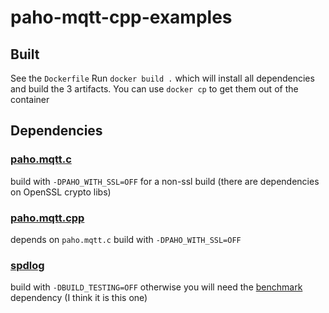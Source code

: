 # paho-mqtt-cpp-examples

## Built

See the `Dockerfile`
Run `docker build .` which will install all dependencies and build the 3 artifacts.
You can use `docker cp` to get them out of the container

## Dependencies

### [paho.mqtt.c](https://github.com/eclipse/paho.mqtt.c) 

build with `-DPAHO_WITH_SSL=OFF` for a non-ssl build (there are dependencies on OpenSSL crypto libs)

### [paho.mqtt.cpp](https://github.com/eclipse/paho.mqtt.cpp) 

depends on `paho.mqtt.c` build with `-DPAHO_WITH_SSL=OFF`

### [spdlog](https://github.com/gabime/spdlog) 

build with `-DBUILD_TESTING=OFF` otherwise you will need the [benchmark](https://github.com/google/benchmark) dependency (I think it is this one)

